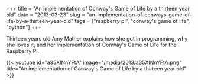 +++
title = "An implementation of Conway's Game of Life by a thirteen year old"
date = "2013-03-23"
slug = "an-implementation-of-conways-game-of-life-by-a-thirteen-year-old"
tags = ["raspberry pi", "conway's game of life", "python"]
+++

Thirteen years old Amy Mather explains how she got in programming, why she loves it, and her implementation of Conway's Game of Life for the Raspberry Pi.

{{< youtube id="a35XINnYFtA" image="/media/2013/a35XINnYFtA.png" title="An implementation of Conway's Game of Life by a thirteen year old" >}}
